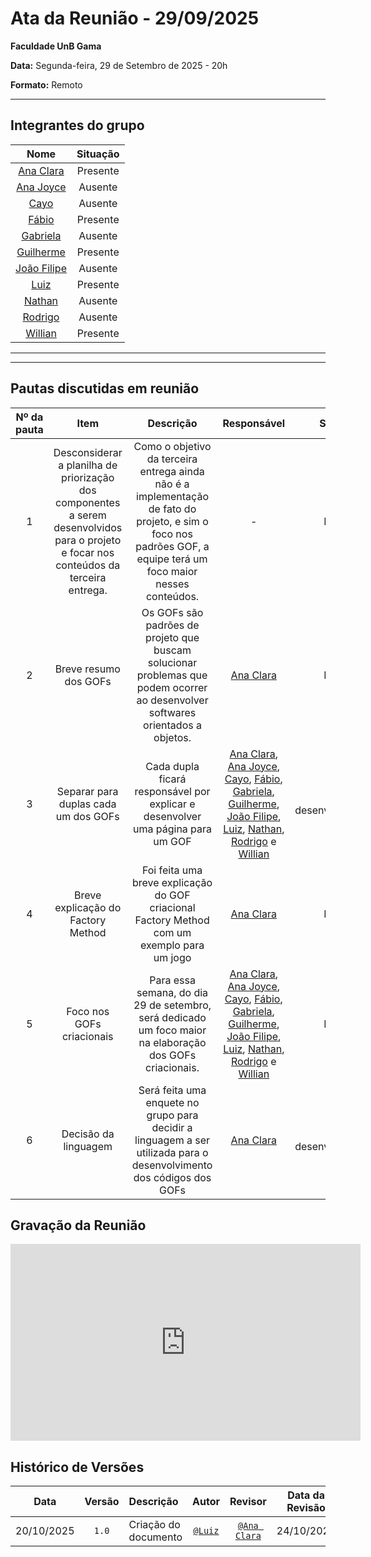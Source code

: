 # Ata da Reunião - 29/09/2025

**Faculdade UnB Gama**  

**Data:** Segunda-feira, 29 de Setembro de 2025 - 20h

**Formato:** Remoto

---

## Integrantes do grupo

| Nome | Situação|
|:----:|:-------:|
| [Ana Clara](https://github.com/anabborges) | Presente |
| [Ana Joyce](https://github.com/anajoyceamorim) | Ausente |
| [Cayo](https://github.com/Cayoalencar) | Ausente |
| [Fábio](https://github.com/fabinsz) | Presente |
| [Gabriela](https://github.com/gaubiela) | Ausente |
| [Guilherme](https://github.com/storch7) | Presente |
| [João Filipe](https://github.com/Joao151104) | Ausente |
| [Luiz](https://github.com/luizfaria1989) | Presente |
| [Nathan](https://github.com/Nathan-bs) | Ausente |
| [Rodrigo](https://github.com/rodrigoFAmaral) | Ausente |
| [Willian](https://github.com/Wooo589) | Presente |

---

---

## Pautas discutidas em reunião

| Nº da pauta | Item                        | Descrição                                                                                     | Responsável                    | Status              |
|:-----------:|:---------------------------:|:---------------------------------------------------------------------------------------------:|:------------------------------:|:-------------------:|
| 1 | Desconsiderar a planilha de priorização dos componentes a serem desenvolvidos para o projeto e focar nos conteúdos da terceira entrega. | Como o objetivo da terceira entrega ainda não é a implementação de fato do projeto, e sim o foco nos padrões GOF, a equipe terá um foco maior nesses conteúdos. | - | Feito |
| 2 | Breve resumo dos GOFs | Os GOFs são padrões de projeto que buscam solucionar problemas que podem ocorrer ao desenvolver softwares orientados a objetos. | [Ana Clara](https://github.com/anabborges) | Feito |
| 3 | Separar para duplas cada um dos GOFs | Cada dupla ficará responsável por explicar e desenvolver uma página para um GOF | [Ana Clara](https://github.com/anabborges), [Ana Joyce](https://github.com/anajoyceamorim), [Cayo](https://github.com/Cayoalencar), [Fábio](https://github.com/fabinsz), [Gabriela](https://github.com/gaubiela), [Guilherme](https://github.com/storch7), [João Filipe](https://github.com/Joao151104), [Luiz](https://github.com/luizfaria1989), [Nathan](https://github.com/Nathan-bs), [Rodrigo](https://github.com/rodrigoFAmaral) e [Willian](https://github.com/Wooo589) | Em desenvolvimento |
| 4 | Breve explicação do Factory Method | Foi feita uma breve explicação do GOF criacional Factory Method com um exemplo para um jogo | [Ana Clara](https://github.com/anabborges) | Feito |
| 5 | Foco nos GOFs criacionais | Para essa semana, do dia 29 de setembro, será dedicado um foco maior na elaboração dos GOFs criacionais. | [Ana Clara](https://github.com/anabborges), [Ana Joyce](https://github.com/anajoyceamorim), [Cayo](https://github.com/Cayoalencar), [Fábio](https://github.com/fabinsz), [Gabriela](https://github.com/gaubiela), [Guilherme](https://github.com/storch7), [João Filipe](https://github.com/Joao151104), [Luiz](https://github.com/luizfaria1989), [Nathan](https://github.com/Nathan-bs), [Rodrigo](https://github.com/rodrigoFAmaral) e [Willian](https://github.com/Wooo589) | Feito |
| 6 | Decisão da linguagem | Será feita uma enquete no grupo para decidir a linguagem a ser utilizada para o desenvolvimento dos códigos dos GOFs | [Ana Clara](https://github.com/anabborges) | Em desenvolvimento |

## Gravação da Reunião

<iframe width="560" height="315" src="https://www.youtube.com/embed/Amzfj9Y6sew?si=8SQ2WyPJmF-l4kwm" title="YouTube video player" frameborder="0" allow="accelerometer; autoplay; clipboard-write; encrypted-media; gyroscope; picture-in-picture; web-share" referrerpolicy="strict-origin-when-cross-origin" allowfullscreen></iframe>

## Histórico de Versões

| **Data**       | **Versão** | **Descrição**                         | **Autor**                                      | **Revisor**                                      | **Data da Revisão** |
| :--------: | :----: | :-------------------------------- | :----------------------------------------: | :----------------------------------------: | :-------------: |
| 20/10/2025 |  `1.0`   | Criação do documento | [`@Luiz`](https://github.com/luizfaria1989) | [`@Ana Clara`](https://github.com/anabborges)  |   24/10/2025    |